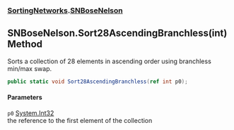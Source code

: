 ### [SortingNetworks](./SortingNetworks.md 'SortingNetworks').[SNBoseNelson](./SortingNetworks-SNBoseNelson.md 'SortingNetworks.SNBoseNelson')
## SNBoseNelson.Sort28AscendingBranchless(int) Method
Sorts a collection of 28 elements in ascending order using branchless min/max swap.  
```csharp
public static void Sort28AscendingBranchless(ref int p0);
```
#### Parameters
<a name='SortingNetworks-SNBoseNelson-Sort28AscendingBranchless(int)-p0'></a>
`p0` [System.Int32](https://docs.microsoft.com/en-us/dotnet/api/System.Int32 'System.Int32')  
the reference to the first element of the collection  
  
